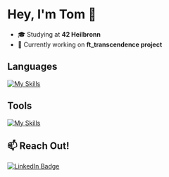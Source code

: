 # Hey, I'm **Tom**  👋

- 🎓 Studying at **42 Heilbronn**  
- 🧠 Currently working on **ft_transcendence project**  

## Languages
[![My Skills](https://skillicons.dev/icons?i=c,cpp,py,js,ts,html,css&theme=light)](https://skillicons.dev)

## Tools
[![My Skills](https://skillicons.dev/icons?i=git,docker,vscode,ps,pr,figma,wordpress&theme=light)](https://skillicons.dev)

## 📫 Reach Out!
<p>
  <a href="https://linkedin.com/in/tecker">
    <img src="https://img.shields.io/badge/LinkedIn-0077B5?style=for-the-badge&logo=linkedin&logoColor=white" alt="LinkedIn Badge"/>
  </a>
</p>

